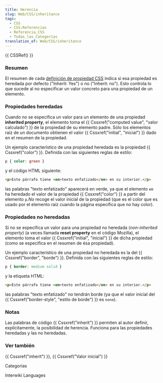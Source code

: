 ```yaml
---
title: Herencia
slug: Web/CSS/inheritance
tags:
  - CSS
  - CSS:Referencias
  - Referencia_CSS
  - Todas_las_Categorías
translation_of: Web/CSS/inheritance
---
```

{{ CSSRef() }}

### Resumen

El resumen de cada [definición de propiedad CSS](es/Gu%c3%ada_de_referencia_de_CSS) indica si esa propiedad es heredada por defecto ("Inherit: Yes") o no ("Inherit: no"). Esto controla lo que sucede al no especificar un valor concreto para una propiedad de un elemento.

### Propiedades heredadas

Cuando no se especifica un valor para un elemento de una propiedad **inherited property**, el elemento toma el {{ Cssxref("computed value", "valor calculado") }} de la propiedad de su elemento padre. Sólo los elementos raíz de un documento obtienen el valor {{ Cssxref("initial", "inicial") }} dado en el resumen de la propiedad.

Un ejemplo característico de una propiedad heredada es la propiedad {{ Cssxref("color") }}. Definida con las siguientes reglas de estilo:

```css
p { color: green }
```

y el código HTML siguiente:

```html
<p>Este párrafo tiene <em>texto enfatizado</em> en su interior.</p>
```

las palabras "texto enfatizado" aparecerá en verde, ya que el elemento `em` ha heredado el valor de la propiedad {{ Cssxref("color") }} a partir del elemento `p`._No_ recoge el valor inicial de la propiedad (que es el color que es usado por el elemento raíz cuando la página especifica que no hay color).

### Propiedades no heredadas

Si no se especifica un valor para una propiedad no heredada (_non-inherited property_) (a veces llamada **reset property** en el código Mozilla), el elemento toma el valor {{ Cssxref("initial", "inicial") }} de dicha propiedad (como se especifica en el resumen de ésa propiedad).

Un ejemplo característico de una propiedad no heredada es la del {{ Cssxref("border", "borde") }}. Definida con las siguientes reglas de estilo:

```css
p { border: medium solid }
```

y la etiqueta HTML:

```html
<p>Este párrafo tiene <em>texto enfatizado</em> en su interior.</p>
```

las palabras "texto enfatizado" no tendrán borde (ya que el valor inicial del {{ Cssxref("border-style", "estilo de borde") }} es `none`).

### Notas

Las palabras de código {{ Cssxref("inherit") }} permiten al autor definir, explícitamente, la posibilidad de herencia. Funciona para las propiedades heredadas y las no heredadas.

### Ver también

{{ Cssxref("inherit") }}, {{ Cssxref("Valor inicial") }}

Categorías

Interwiki Languages
